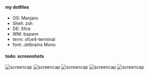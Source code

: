 #### my dotfiles

* OS: Manjaro
* Shell: zsh
* DE: Xfce
* WM: bspwm
* term: xfce4-terminal
* font: Jetbrains Mono

#### todo: screenshots

![screencap](https://i.imgur.com/n7xwM11.png)
![screencap](https://i.imgur.com/IFiRBRS.png)
![screencap](https://i.imgur.com/2KJscxz.png)
![screencap](https://i.imgur.com/Gvs7JFe.png)
![screencap](https://i.imgur.com/cMuT8AG.png)
